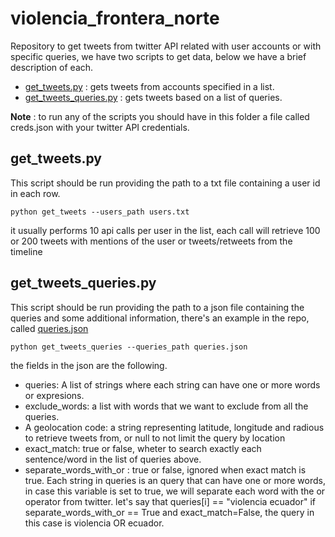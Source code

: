 # violencia_frontera_norte
Repository to get tweets from twitter API related with user accounts or with specific queries, we have two scripts to get data, below we have a brief description of each.

- [get_tweets.py](./get_tweets.py) : gets tweets from accounts specified in a list.
- [get_tweets_queries.py](./get_tweets_queries.py) : gets tweets based on a list of queries.

**Note** : to run any of the scripts you should have in this folder a file called creds.json with your twitter API credentials.
## get_tweets.py

This script should be run providing the path to a txt file containing a user id in each row.

````
python get_tweets --users_path users.txt
````

it usually performs 10 api calls per user in the list, each call will retrieve 100 or 200 tweets with mentions of the user or tweets/retweets from the timeline

## get_tweets_queries.py

This script should be run providing the path to a json file containing the queries and some additional information, there's an example in the repo, called [queries.json](./queries.json)

````
python get_tweets_queries --queries_path queries.json
````


the fields in the json are the following.

- queries: A list of strings where each string can have one or more words or expresions.
- exclude_words: a list with words that we want to exclude from all the queries.
- A geolocation code: a string representing latitude, longitude and radious to retrieve tweets from, or null to not limit the query by location
- exact_match: true or false, wheter to search exactly each sentence/word in the list of queries above.
- separate_words_with_or : true or false, ignored when exact match is true. Each string in queries is an query that can have one 
or more words, in case this variable is set to true, we will separate each word with the or operator from twitter. let's say that queries[i] == "violencia ecuador"
if separate_words_with_or == True and exact_match=False, the query in this case is violencia OR ecuador.

